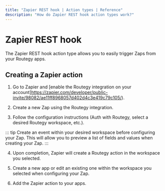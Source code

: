 ```yaml
---
title: "Zapier REST hook | Action types | Reference"
description: "How do Zapier REST hook action types work?"
---
```


# Zapier REST hook

The Zapier REST hook action type allows you to easily trigger Zaps from your Routegy apps.

## Creating a Zapier action

1. Go to Zapier and [enable the Routegy integration on your account]https://zapier.com/developer/public-invite/98082/ae11ff8968057d402d4c3e419c79c105/).

2. Create a new Zap using the Routegy integration.

3. Follow the configuration instructions (Auth with Routegy, select a desired Routegy workspace, etc.).

::: tip
Create an event within your desired workspace before configuring your Zap. This will allow you to preview a list of fields and values when creating your Zap.
:::

4. Upon completion, Zapier will create a Routegy action in the workspace you selected.

5. Create a new app or edit an existing one within the workspace you selected when configuring your Zap.

6. Add the Zapier action to your apps.
